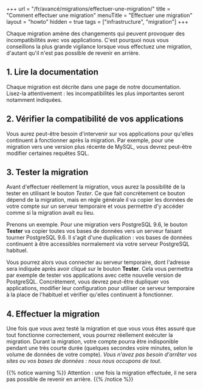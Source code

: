 +++
url = "/fr/avancé/migrations/effectuer-une-migration/"
title = "Comment effectuer une migration"
menuTitle = "Effectuer une migration"
layout = "howto"
hidden = true
tags = ["infrastructure", "migration"]
+++

Chaque migration amène des changements qui peuvent provoquer des incompatibilités avec vos applications. C'est pourquoi nous vous conseillons la plus grande vigilance lorsque vous effectuez une migration, d'autant qu'il n'est pas possible de revenir en arrière.

## 1. Lire la documentation

Chaque migration est décrite dans une page de notre documentation. Lisez-la attentivement : les incompatibilités les plus importantes seront notamment indiquées.

## 2. Vérifier la compatibilité de vos applications

Vous aurez peut-être besoin d'intervenir sur vos applications pour qu'elles continuent à fonctionner après la migration. Par exemple, pour une migration vers une version plus récente de MySQL, vous devrez peut-être modifier certaines requêtes SQL.

## 3. Tester la migration

Avant d'effectuer réellement la migration, vous aurez la possibilité de la tester en utilisant le bouton *Tester*. Ce que fait concrètement ce bouton dépend de la migration, mais en règle générale il va copier les données de votre compte sur un serveur temporaire et vous permettre d'y accéder comme si la migration avait eu lieu.

Prenons un exemple. Pour une migration vers PostgreSQL 9.6, le bouton **Tester** va copier toutes vos bases de données vers un serveur faisant tourner PostgreSQL 9.6. Il s'agit d'une duplication : vos bases de données continuent à être accessibles normalement via votre serveur PostgreSQL habituel.

Vous pourrez alors vous connecter au serveur temporaire, dont l'adresse sera indiquée après avoir cliqué sur le bouton **Tester**. Cela vous permettra par exemple de tester vos applications avec cette nouvelle version de PostgreSQL. Concrètement, vous devrez peut-être dupliquer vos applications, modifier leur configuration pour utiliser ce serveur temporaire à la place de l'habituel et vérifier qu'elles continuent à fonctionner.

## 4. Effectuer la migration

Une fois que vous avez testé la migration et que vous vous êtes assuré que tout fonctionne correctement, vous pourrez réellement exécuter la migration. Durant la migration, votre compte pourra être indisponible pendant une très courte durée (quelques secondes voire minutes, selon le volume de données de votre compte). _Vous n'avez pas besoin d'arrêter vos sites ou vos bases de données : nous nous occupons de tout_.

{{% notice warning %}}
Attention : une fois la migration effectuée, il ne sera pas possible de revenir en arrière.
{{% /notice %}}
